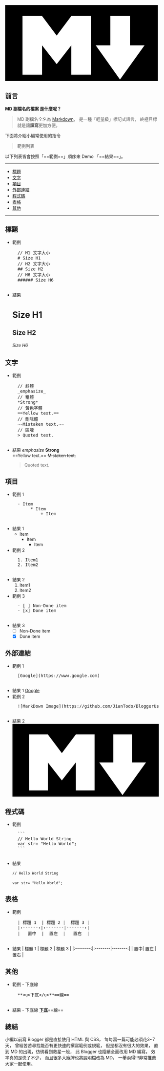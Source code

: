 <div class="mdtable"></div>
<img src="https://github.com/JianTodo/BloggerUsage/blob/master/0013.MarkDown%20Is/0.png?raw=true" />

## 前言
**MD 副檔名的檔案 是什麼呢？**
> MD 副檔名全名為 [Markdown](https://en.wikipedia.org/wiki/Markdown)，
	是一種「輕量級」標記式語言，
	終極目標就是讓**讀寫**更加方便。
	
下面將介紹小編常使用的指令
<!--more-->
> 範例列表

以下列表皆會按照「==範例==」順序來 Demo 「==結果==」。
<hr>
<div class="headline">

- <a href="#標題">標題</a>
- <a href="#文字">文字</a>
- <a href="#項目">項目</a>
- <a href="#外部連結">外部連結</a>
- <a href="#程式碼">程式碼</a>
- <a href="#表格">表格</a>
- <a href="#其他">其他</a>
</div>
<hr>

## 標題
- 範例
	<pre class="brush:shell;">
	// H1 文字大小
	# Size H1
	// H2 文字大小
	## Size H2
	// H6 文字大小
	###### Size H6
	</pre>
- 結果
	# Size H1

	## Size H2

	###### Size H6
	
## 文字
- 範例
	<pre class="brush:shell;">
	// 斜體
	_emphasize_
	// 粗體
	*Strong*
	// 黃色字體
	==Yellow text.==
	// 刪除體
	~~Mistaken text.~~
	// 區塊
	> Quoted text.
	</pre>
- 結果
	_emphasize_
	**Strong**  
	==Yellow text.==
	~~Mistaken text.~~
	> Quoted text.
## 項目
- 範例 1
	<pre class="brush:shell;">
	- Item
		 * Item
			 + Item
	</pre>
- 結果 1
	- Item
		 * Item
			 + Item
- 範例 2
	<pre class="brush:shell;">
	1. Item1
	2. Item2
	</pre>
- 結果 2
	1. Item1
	2. Item2
- 範例 3
	<pre class="brush:shell;">
	- [ ] Non-Done item
	- [x] Done item
	</pre>
- 結果 3
	- [ ] Non-Done item
	- [x] Done item
## 外部連結
- 範例 1
	<pre class="brush:shell;">
	[Google](https://www.google.com)
	</pre>
- 結果 1
	[Google](https://www.google.com)
- 範例 2
	<pre class="brush:shell;">
	![MarkDown Image](https://github.com/JianTodo/BloggerUsage/blob/master/0013.MarkDown%20Is/0.png?raw=true)
	</pre>
- 結果 2
![MarkDown Image](https://github.com/JianTodo/BloggerUsage/blob/master/0013.MarkDown%20Is/0.png?raw=true)
## 程式碼
- 範例
	<pre class="brush:shell;">
	```
	// Hello World String
	var str= "Hello World";
	```
	</pre>
- 結果
	```
	// Hello World String
	
	var str= "Hello World";
	```
## 表格
- 範例
	<pre class="brush:shell;">
	| 標題 1  | 標題 2 |  標題 3 |
	|:------:|:-------|-------:|
	|   置中  |  置左  |   置右  |
	</pre>
- 結果
	| 標題 1 | 標題 2 | 標題 3 |
	|:--------:|:--------|--------:|
	| 置中| 置左 | 置右 |
## 其他
- 範例 - 下底線
	<pre class="brush:shell;">
	**&lt;u&gt;下底&lt;/u&gt;**==線==
	</pre>
- 結果 - 下底線
	**<u>下底</u>**==線==
## 總結
小編以前寫 Blogger 都是直接使用 HTML 與 CSS，
每每寫一篇可能必須花3~7天，
曾經苦苦尋找能否有更快速的撰寫範例或規範，
但是都沒有很大的效果，
直到 MD 的出現，彷彿看到救星一般，
此 Blogger 也陸續全面改用 MD 編寫，
效率真的是快了不少，
而且很多大廠牌也將說明檔改為 MD，
一舉兩得!!!非常推薦大家一起使用。